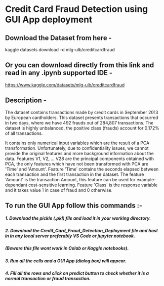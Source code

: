 # Credit Card Fraud Detection using GUI App deployment

## Download the Dataset from here -
kaggle datasets download -d mlg-ulb/creditcardfraud

## Or you can download directly from this link and read in any .ipynb supported IDE -
https://www.kaggle.com/datasets/mlg-ulb/creditcardfraud

## Description -
The dataset contains transactions made by credit cards in September 2013 by European cardholders.
This dataset presents transactions that occurred in two days, where we have 492 frauds out of 284,807 transactions. The dataset is highly unbalanced, the positive class (frauds) account for 0.172% of all transactions.

It contains only numerical input variables which are the result of a PCA transformation. Unfortunately, due to confidentiality issues, we cannot provide the original features and more background information about the data. Features V1, V2, … V28 are the principal components obtained with PCA, the only features which have not been transformed with PCA are 'Time' and 'Amount'. Feature 'Time' contains the seconds elapsed between each transaction and the first transaction in the dataset. The feature 'Amount' is the transaction Amount, this feature can be used for example-dependant cost-sensitive learning. Feature 'Class' is the response variable and it takes value 1 in case of fraud and 0 otherwise.

## To run the GUI App follow this commands :-
##### 1. Download the pickle (.pkl) file and load it in your working directory.
##### 2. Download the Credit_Card_Fraud_Detection_Deployment file and host in in any local server preferably VS Code or jupyter notebook.
##### (Beware this file wont work in Colab or Kaggle notebooks).
##### 3. Run all the cells and a GUI App (dialog box) will appear.
##### 4. Fill all the rows and click on predict button to check whether it is a normal transaction or fraud transaction.
